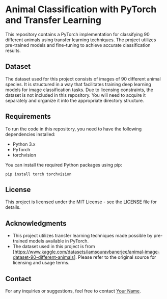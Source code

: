 # Animal Classification with PyTorch and Transfer Learning

This repository contains a PyTorch implementation for classifying 90 different animals using transfer learning techniques. The project utilizes pre-trained models and fine-tuning to achieve accurate classification results.

## Dataset

The dataset used for this project consists of images of 90 different animal species. It is structured in a way that facilitates training deep learning models for image classification tasks. Due to licensing constraints, the dataset is not included in this repository. You will need to acquire it separately and organize it into the appropriate directory structure.

## Requirements

To run the code in this repository, you need to have the following dependencies installed:

- Python 3.x
- PyTorch
- torchvision


You can install the required Python packages using pip:

```
pip install torch torchvision 
```

## License

This project is licensed under the MIT License - see the [LICENSE](LICENSE) file for details.

## Acknowledgments

- This project utilizes transfer learning techniques made possible by pre-trained models available in PyTorch.
- The dataset used in this project is from [https://www.kaggle.com/datasets/iamsouravbanerjee/animal-image-dataset-90-different-animals]. Please refer to the original source for licensing and usage terms.

## Contact

For any inquiries or suggestions, feel free to contact [Your Name](mailto:your_email@example.com).
